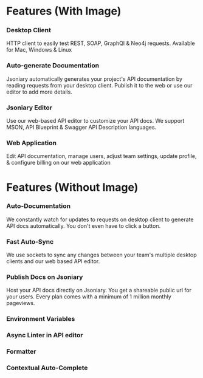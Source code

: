 # Features (With Image)

### Desktop Client

HTTP client to easily test REST, SOAP, GraphQl & Neo4j requests. Available for Mac, Windows & Linux

### Auto-generate Documentation

Jsoniary automatically generates your project's API documentation by reading requests from your desktop client. Publish it to the web or use our editor to add more details.

### Jsoniary Editor

Use our web-based API editor to customize your API docs. We support MSON, API Blueprint & Swagger API Description languages.

### Web Application

Edit API documentation, manage users, adjust team settings, update profile, & configure billing on our web application


# Features (Without Image)

### Auto-Documentation

We constantly watch for updates to requests on desktop client to generate API docs automatically. You don't even have to click a button.

### Fast Auto-Sync 

We use sockets to sync any changes between your team's multiple desktop clients and our web based API editor.

### Publish Docs on Jsoniary

Host your API docs directly on Jsoniary. You get a shareable public url for your users. Every plan comes with a minimum of 1 million monthly pageviews. 

### Environment Variables

### Async Linter in API editor

### Formatter

### Contextual Auto-Complete
